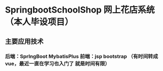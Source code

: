 # SpringbootSchoolShop  网上花店系统（本人毕设项目）
## 主要应用技术 
### 后端：SprIngBoot  MybatisPlus  前端：jsp bootstrap  （有时间转成vue，最近一直在学习也入门了 就是时间有限）
